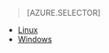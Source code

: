 > [AZURE.SELECTOR]
- [Linux](/documentation/articles/hdinsight-hadoop-collect-debug-heap-dump-linux/)
- [Windows](/documentation/articles/hdinsight-hadoop-collect-debug-heap-dumps/)